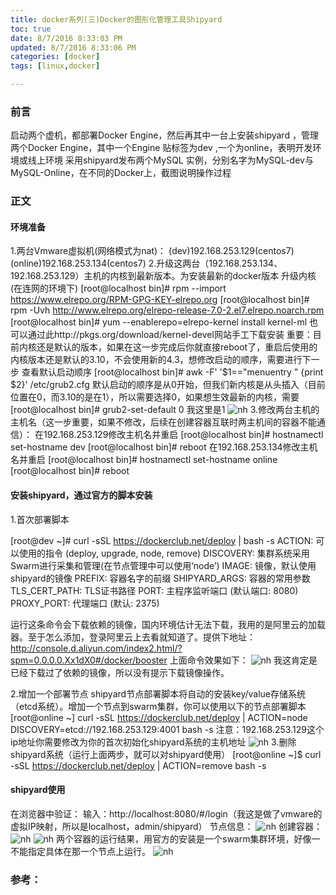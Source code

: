```yaml
---
title: docker系列(三)Docker的图形化管理工具Shipyard
toc: true
date: 8/7/2016 8:33:03 PM  
updated: 8/7/2016 8:33:06 PM 
categories: [docker]
tags: [linux,docker]

---
```


### 前言
启动两个虚机，都部署Docker Engine，然后再其中一台上安装shipyard ，管理两个Docker Engine，其中一个Engine 贴标签为dev ,一个为online，表明开发环境或线上环境
采用shipyard发布两个MySQL 实例，分别名字为MySQL-dev与MySQL-Online，在不同的Docker上，截图说明操作过程

### 正文
#### 环境准备
1.两台Vmware虚拟机(网络模式为nat)：
(dev)192.168.253.129(centos7)
(online)192.168.253.134(centos7)
2.升级这两台（192.168.253.134、192.168.253.129）主机的内核到最新版本。为安装最新的docker版本
升级内核(在连网的环境下)
[root@localhost bin]# rpm --import https://www.elrepo.org/RPM-GPG-KEY-elrepo.org
[root@localhost bin]# rpm -Uvh http://www.elrepo.org/elrepo-release-7.0-2.el7.elrepo.noarch.rpm
[root@localhost bin]# yum --enablerepo=elrepo-kernel install kernel-ml
也可以通过此http://pkgs.org/download/kernel-devel网站手工下载安装
重要：目前内核还是默认的版本，如果在这一步完成后你就直接reboot了，重启后使用的内核版本还是默认的3.10，不会使用新的4.3，想修改启动的顺序，需要进行下一步
查看默认启动顺序
[root@localhost bin]# awk -F\' '$1=="menuentry " {print $2}' /etc/grub2.cfg
默认启动的顺序是从0开始，但我们新内核是从头插入（目前位置在0，而3.10的是在1），所以需要选择0，如果想生效最新的内核，需要
[root@localhost bin]# grub2-set-default 0   我这里是1
![nh](/images/docker/3-1.png)
3.修改两台主机的主机名（这一步重要，如果不修改，后续在创建容器互联时两主机间的容器不能通信）：
在192.168.253.129修改主机名并重启
[root@localhost bin]# hostnamectl set-hostname dev
[root@localhost bin]# reboot 
在192.168.253.134修改主机名并重启
[root@localhost bin]# hostnamectl set-hostname online
[root@localhost bin]# reboot 

#### 安装shipyard，通过官方的脚本安装
1.首次部署脚本

[root@dev ~]# curl -sSL https://dockerclub.net/deploy | bash -s
ACTION: 可以使用的指令 (deploy, upgrade, node, remove)
DISCOVERY: 集群系统采用Swarm进行采集和管理(在节点管理中可以使用‘node’)
IMAGE: 镜像，默认使用shipyard的镜像
PREFIX: 容器名字的前缀
SHIPYARD_ARGS: 容器的常用参数
TLS_CERT_PATH: TLS证书路径
PORT: 主程序监听端口 (默认端口: 8080)
PROXY_PORT: 代理端口 (默认: 2375) 

运行这条命令会下载依赖的镜像，国内环境估计无法下载，我用的是阿里云的加载器。至于怎么添加，登录阿里云上去看就知道了。提供下地址：http://console.d.aliyun.com/index2.html/?spm=0.0.0.0.Xx1dX0#/docker/booster
上面命令效果如下：
![nh](/images/docker/3-2.png)
我这肯定是已经下载过了依赖的镜像，所以没有提示下载镜像操作。

2.增加一个部署节点
shipyard节点部署脚本将自动的安装key/value存储系统（etcd系统）。增加一个节点到swarm集群，你可以使用以下的节点部署脚本
[root@online ~]  curl -sSL https://dockerclub.net/deploy | ACTION=node  DISCOVERY=etcd://192.168.253.129:4001 bash -s
注意：192.168.253.129这个ip地址你需要修改为你的首次初始化shipyard系统的主机地址
![nh](/images/docker/3-3.png)
3.删除shipyard系统（运行上面两步，就可以对shipyard使用）
[root@online ~]$  curl -sSL https://dockerclub.net/deploy | ACTION=remove bash -s

#### shipyard使用
在浏览器中验证：
输入：http://localhost:8080/#/login（我这是做了vmware的虚拟IP映射，所以是localhost，admin/shipyard）
节点信息：
![nh](/images/docker/3-4.png)
创建容器：
![nh](/images/docker/3-5.png)
![nh](/images/docker/3-6.png)
两个容器的运行结果，用官方的安装是一个swarm集群环境，好像一不能指定具体在那一个节点上运行。
![nh](/images/docker/3-7.png)


### 参考：


